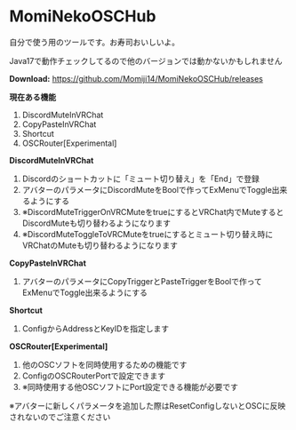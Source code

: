 # MomiNekoOSCHub
自分で使う用のツールです。お寿司おいしいよ。

Java17で動作チェックしてるので他のバージョンでは動かないかもしれません

**Download:** https://github.com/Momiji14/MomiNekoOSCHub/releases

**現在ある機能**
1. DiscordMuteInVRChat
2. CopyPasteInVRChat
3. Shortcut
4. OSCRouter[Experimental]


**DiscordMuteInVRChat**
1. Discordのショートカットに「ミュート切り替え」を「End」で登録
2. アバターのパラメータにDiscordMuteをBoolで作ってExMenuでToggle出来るようにする
3. ※DiscordMuteTriggerOnVRCMuteをtrueにするとVRChat内でMuteするとDiscordMuteも切り替わるようになります
4. ※DiscordMuteToggleToVRCMuteをtrueにするとミュート切り替え時にVRChatのMuteも切り替わるようになります

**CopyPasteInVRChat**
1. アバターのパラメータにCopyTriggerとPasteTriggerをBoolで作ってExMenuでToggle出来るようにする

**Shortcut**
1. ConfigからAddressとKeyIDを指定します

**OSCRouter[Experimental]**
1. 他のOSCソフトを同時使用するための機能です
2. ConfigのOSCRouterPortで設定できます
3. ※同時使用する他OSCソフトにPort設定できる機能が必要です

※アバターに新しくパラメータを追加した際はResetConfigしないとOSCに反映されないのでご注意ください
  
